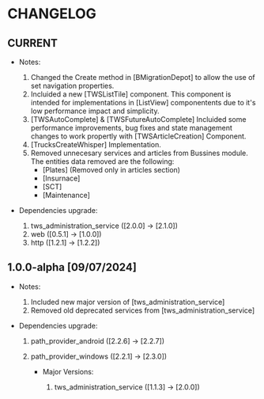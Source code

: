 # CHANGELOG

## CURRENT
- Notes: 

    1. Changed the Create method in [BMigrationDepot] to allow the use of set navigation properties.
    2. Incluided a new [TWSListTile] component. This component is intended for implementations in [ListView] componentents 
    due to it's low performance impact and simplicity.
    3. [TWSAutoComplete] & [TWSFutureAutoComplete] Incluided some performance improvements, bug fixes and state management changes to 
    work propertly with [TWSArticleCreation] Component.
    4. [TrucksCreateWhisper] Implementation.
    5. Removed unnecesary services and articles from Bussines module. The entities data removed are the following:
        - [Plates] (Removed only in articles section)
        - [Insurnace]
        - [SCT]
        - [Maintenance]

- Dependencies upgrade: 

    1. tws_administration_service ([2.0.0] -> [2.1.0])
    2. web ([0.5.1] -> [1.0.0])
    3. http ([1.2.1] -> [1.2.2])
    

## 1.0.0-alpha [09/07/2024]

- Notes:

    1. Included new major version of [tws_administration_service]
    2. Removed old deprecated services from [tws_administration_service]

- Dependencies upgrade:

    1. path_provider_android ([2.2.6] -> [2.2.7])
    2. path_provider_windows ([2.2.1] -> [2.3.0])

        - Major Versions:

            1. tws_administration_service ([1.1.3] -> [2.0.0])
